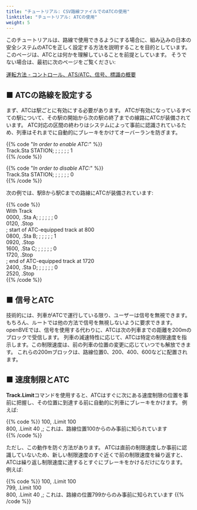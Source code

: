 ```yaml
---
title: "チュートリアル: CSV路線ファイルでのATCの使用"
linktitle: "チュートリアル: ATCの使用"
weight: 5
---
```


このチュートリアルは、路線で使用できるようにする場合に、組み込みの日本の安全システムのATCを正しく設定する方法を説明することを目的としています。 このページは、ATCとは何かを理解していることを前提としています。 そうでない場合は、最初に次のページをご覧ください:

[運転方法 - コントロール、ATS/ATC、信号、標識の概要](https://openbve-project.net/play-japanese/)

## ■ ATCの路線を設定する
まず、ATCは駅ごとに有効にする必要があります。 ATCが有効になっているすべての駅について、その駅の開始から次の駅の終了までの線路にATCが装備されています。 ATC対応の区間の終わりはシステムによって事前に認識されているため、列車はそれまでに自動的にブレーキをかけてオーバーランを防ぎます。

{{% code "*In order to enable ATC:*" %}}  
Track.Sta STATION; ; ; ; ; ; 1  
{{% /code %}}

{{% code "*In order to disable ATC:*" %}}  
Track.Sta STATION; ; ; ; ; ; 0  
{{% /code %}}

次の例では、駅Bから駅Cまでの路線にATCが装備されています:

{{% code %}}  
With Track  
0000, .Sta A; ; ; ; ; ; 0  
0120, .Stop  
; start of ATC-equipped track at 800  
0800, .Sta B; ; ; ; ; ; 1  
0920, .Stop  
1600, .Sta C; ; ; ; ; ; 0  
1720, .Stop  
; end of ATC-equipped track at 1720  
2400, .Sta D; ; ; ; ; ; 0  
2520, .Stop  
{{% /code %}}

## ■ 信号とATC

技術的には、列車がATCで運行している限り、ユーザーは信号を無視できます。 もちろん、ルートでは他の方法で信号を無視しないように要求できます。 openBVEでは、信号を使用する代わりに、ATCは次の列車までの距離を200mのブロックで受信します。 列車の減速特性に応じて、ATCは特定の制限速度を指示します。この制限速度は、前の列車の位置の変更に応じていつでも解放できます。 これらの200mブロックは、路線位置0、200、400、600などに配置されます。

## ■ 速度制限とATC

**Track.Limit**コマンドを使用すると、ATCはすぐに次にある速度制限の位置を事前に把握し、その位置に到達する前に自動的に列車にブレーキをかけます。 例えば:

{{% code %}} 
100, .Limit 100  
800, .Limit 40 ,; これは、路線位置100からのみ事前に知られています  
{{% /code %}}

ただし、この動作を防ぐ方法があります。 ATCは直前の制限速度しか事前に認識していないため、新しい制限速度のすぐ近くで前の制限速度を繰り返すと、ATCは繰り返し制限速度に達するとすぐにブレーキをかけるだけになります。 例えば:

{{% code %}} 
100, .Limit 100  
799, .Limit 100  
800, .Limit 40 ,; これは、路線の位置799からのみ事前に知られています 
{{% /code %}}
